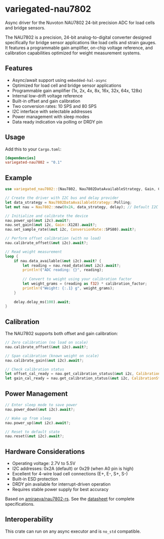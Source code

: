 # variegated-nau7802

Async driver for the Nuvoton NAU7802 24-bit precision ADC for load cells and bridge sensors.

The NAU7802 is a precision, 24-bit analog-to-digital converter designed specifically for bridge sensor applications like load cells and strain gauges. It features a programmable gain amplifier, on-chip voltage reference, and calibration capabilities optimized for weight measurement systems.

## Features

- Async/await support using `embedded-hal-async`
- Optimized for load cell and bridge sensor applications
- Programmable gain amplifier (1x, 2x, 4x, 8x, 16x, 32x, 64x, 128x)
- Internal low-drift voltage reference
- Built-in offset and gain calibration
- Two conversion rates: 10 SPS and 80 SPS
- I2C interface with selectable addresses
- Power management with sleep modes
- Data ready indication via polling or DRDY pin

## Usage

Add this to your `Cargo.toml`:

```toml
[dependencies]
variegated-nau7802 = "0.1"
```

## Example

```rust
use variegated_nau7802::{Nau7802, Nau7802DataAvailableStrategy, Gain, ConversionRate};

// Create the driver with I2C bus and delay provider
let data_strategy = Nau7802DataAvailableStrategy::Polling;
let mut nau = Nau7802::new(0x2A, data_strategy, delay); // Default I2C address

// Initialize and calibrate the device
nau.power_up(&mut i2c).await?;
nau.set_gain(&mut i2c, Gain::X128).await?;
nau.set_sample_rate(&mut i2c, ConversionRate::SPS80).await?;

// Perform offset calibration (with no load)
nau.calibrate_offset(&mut i2c).await?;

// Read weight measurement
loop {
    if nau.data_available(&mut i2c).await? {
        let reading = nau.read_data(&mut i2c).await?;
        println!("ADC reading: {}", reading);
        
        // Convert to weight using your calibration factor
        let weight_grams = (reading as f32) * calibration_factor;
        println!("Weight: {:.1} g", weight_grams);
    }
    
    delay.delay_ms(100).await;
}
```

## Calibration

The NAU7802 supports both offset and gain calibration:

```rust
// Zero calibration (no load on scale)
nau.calibrate_offset(&mut i2c).await?;

// Span calibration (known weight on scale)
nau.calibrate_gain(&mut i2c).await?;

// Check calibration status
let offset_cal_ready = nau.get_calibration_status(&mut i2c, CalibrationStatus::OffsetCalibrationReady).await?;
let gain_cal_ready = nau.get_calibration_status(&mut i2c, CalibrationStatus::GainCalibrationReady).await?;
```

## Power Management

```rust
// Enter sleep mode to save power
nau.power_down(&mut i2c).await?;

// Wake up from sleep
nau.power_up(&mut i2c).await?;

// Reset to default state  
nau.reset(&mut i2c).await?;
```

## Hardware Considerations

- Operating voltage: 2.7V to 5.5V
- I2C addresses: 0x2A (default) or 0x29 (when A0 pin is high)
- Excellent for 4-wire load cell connections (E+, E-, S+, S-)
- Built-in ESD protection
- DRDY pin available for interrupt-driven operation
- Requires stable power supply for best accuracy

Based on [amiraeva/nau7802-rs](https://github.com/amiraeva/nau7802-rs).
See the [datasheet](docs/datasheet.pdf) for complete specifications.

## Interoperability

This crate can run on any async executor and is `no_std` compatible.